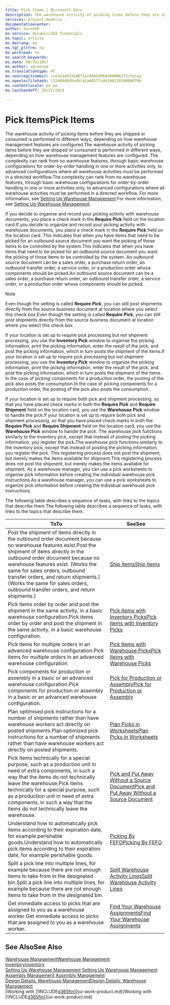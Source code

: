 ```yaml
---
title: Pick Items | Microsoft Docs
description: The warehouse activity of picking items before they are shipped or consumed is performed in different ways, depending on how warehouse management features are configured. The [setup](../configure-warehouse-processes.md) complexity can rank from no warehouse features, through basic warehouse configurations for order-by-order handling in one or more activities only, to advanced configurations where all warehouse activities must be performed in a directed workflow.
services: project-madeira
documentationcenter: 
author: SorenGP
ms.service: dynamics365-financials
ms.topic: article
ms.devlang: na
ms.tgt_pltfrm: na
ms.workload: na
ms.search.keywords: 
ms.date: 08/29/2017
ms.author: sgroespe
ms.translationtype: HT
ms.sourcegitcommit: cce3a3a8331d8f1ac6665d9b9a9908b172cfecaa
ms.openlocfilehash: 132408d095edbfa1a60577cdd19022920088670b
ms.contentlocale: en-au
ms.lasthandoff: 10/27/2018

---
```

# <a name="pick-items"></a><span data-ttu-id="fc367-104">Pick Items</span><span class="sxs-lookup"><span data-stu-id="fc367-104">Pick Items</span></span>
<span data-ttu-id="fc367-105">The warehouse activity of picking items before they are shipped or consumed is performed in different ways, depending on how warehouse management features are configured.</span><span class="sxs-lookup"><span data-stu-id="fc367-105">The warehouse activity of picking items before they are shipped or consumed is performed in different ways, depending on how warehouse management features are configured.</span></span> <span data-ttu-id="fc367-106">The complexity can rank from no warehouse features, through basic warehouse configurations for order-by-order handling in one or more activities only, to advanced configurations where all warehouse activities must be performed in a directed workflow.</span><span class="sxs-lookup"><span data-stu-id="fc367-106">The complexity can rank from no warehouse features, through basic warehouse configurations for order-by-order handling in one or more activities only, to advanced configurations where all warehouse activities must be performed in a directed workflow.</span></span> <span data-ttu-id="fc367-107">For more information, see [Setting Up Warehouse Management](warehouse-setup-warehouse.md).</span><span class="sxs-lookup"><span data-stu-id="fc367-107">For more information, see [Setting Up Warehouse Management](warehouse-setup-warehouse.md).</span></span>

<span data-ttu-id="fc367-108">If you decide to organise and record your picking activity with warehouse documents, you place a check mark in the **Require Pick** field on the location card.</span><span class="sxs-lookup"><span data-stu-id="fc367-108">If you decide to organize and record your picking activity with warehouse documents, you place a check mark in the **Require Pick** field on the location card.</span></span> <span data-ttu-id="fc367-109">This indicates that when you have items that need to be picked for an outbound source document you want the picking of those items to be controlled by the system.</span><span class="sxs-lookup"><span data-stu-id="fc367-109">This indicates that when you have items that need to be picked for an outbound source document you want the picking of those items to be controlled by the system.</span></span> <span data-ttu-id="fc367-110">An outbound source document can be a sales order, a purchase return order, an outbound transfer order, a service order, or a production order whose components should be picked.</span><span class="sxs-lookup"><span data-stu-id="fc367-110">An outbound source document can be a sales order, a purchase return order, an outbound transfer order, a service order, or a production order whose components should be picked.</span></span>

> [!NOTE]
> <span data-ttu-id="fc367-111">Even though the setting is called **Require Pick**, you can still post shipments directly from the source business document at location where you select this check box.</span><span class="sxs-lookup"><span data-stu-id="fc367-111">Even though the setting is called **Require Pick**, you can still post shipments directly from the source business document at location where you select this check box.</span></span>

<span data-ttu-id="fc367-112">If your location is set up to require pick processing but not shipment processing, you use the **Inventory Pick** window to organise the picking information, print the picking information, enter the result of the pick, and post the picking information, which in turn posts the shipment of the items.</span><span class="sxs-lookup"><span data-stu-id="fc367-112">If your location is set up to require pick processing but not shipment processing, you use the **Inventory Pick** window to organize the picking information, print the picking information, enter the result of the pick, and post the picking information, which in turn posts the shipment of the items.</span></span> <span data-ttu-id="fc367-113">In the case of picking components for a production order, the posting of the pick also posts the consumption.</span><span class="sxs-lookup"><span data-stu-id="fc367-113">In the case of picking components for a production order, the posting of the pick also posts the consumption.</span></span>

<span data-ttu-id="fc367-114">If your location is set up to require both pick and shipment processing, so that you have placed check marks in both the **Require Pick** and **Require Shipment** field on the location card, you use the **Warehouse Pick** window to handle the pick.</span><span class="sxs-lookup"><span data-stu-id="fc367-114">If your location is set up to require both pick and shipment processing, so that you have placed check marks in both the **Require Pick** and **Require Shipment** field on the location card, you use the **Warehouse Pick** window to handle the pick.</span></span> <span data-ttu-id="fc367-115">The warehouse pick functions similarly to the inventory pick, except that instead of posting the picking information, you register the pick.</span><span class="sxs-lookup"><span data-stu-id="fc367-115">The warehouse pick functions similarly to the inventory pick, except that instead of posting the picking information, you register the pick.</span></span> <span data-ttu-id="fc367-116">This registering process does not post the shipment, but merely makes the items available for shipment.</span><span class="sxs-lookup"><span data-stu-id="fc367-116">This registering process does not post the shipment, but merely makes the items available for shipment.</span></span> <span data-ttu-id="fc367-117">As a warehouse manager, you can use a pick worksheets to organise pick information before creating the individual warehouse pick instructions.</span><span class="sxs-lookup"><span data-stu-id="fc367-117">As a warehouse manager, you can use a pick worksheets to organize pick information before creating the individual warehouse pick instructions.</span></span>

<span data-ttu-id="fc367-118">The following table describes a sequence of tasks, with links to the topics that describe them.</span><span class="sxs-lookup"><span data-stu-id="fc367-118">The following table describes a sequence of tasks, with links to the topics that describe them.</span></span>   

|<span data-ttu-id="fc367-119">**To**</span><span class="sxs-lookup"><span data-stu-id="fc367-119">**To**</span></span>|<span data-ttu-id="fc367-120">**See**</span><span class="sxs-lookup"><span data-stu-id="fc367-120">**See**</span></span>|
|------------|-------------|  
|<span data-ttu-id="fc367-121">Post the shipment of items directly in the outbound order document because no warehouse features exist.</span><span class="sxs-lookup"><span data-stu-id="fc367-121">Post the shipment of items directly in the outbound order document because no warehouse features exist.</span></span> <span data-ttu-id="fc367-122">(Works the same for sales orders, outbound transfer orders, and return shipments.)</span><span class="sxs-lookup"><span data-stu-id="fc367-122">(Works the same for sales orders, outbound transfer orders, and return shipments.)</span></span>|[<span data-ttu-id="fc367-123">Ship Items</span><span class="sxs-lookup"><span data-stu-id="fc367-123">Ship Items</span></span>](warehouse-how-ship-items.md)|  
|<span data-ttu-id="fc367-124">Pick items order by order and post the shipment in the same activity, in a basic warehouse configuration.</span><span class="sxs-lookup"><span data-stu-id="fc367-124">Pick items order by order and post the shipment in the same activity, in a basic warehouse configuration.</span></span>|[<span data-ttu-id="fc367-125">Pick Items with Inventory Picks</span><span class="sxs-lookup"><span data-stu-id="fc367-125">Pick Items with Inventory Picks</span></span>](warehouse-how-to-pick-items-with-inventory-picks.md)|
|<span data-ttu-id="fc367-126">Pick items for multiple orders in an advanced warehouse configuration.</span><span class="sxs-lookup"><span data-stu-id="fc367-126">Pick items for multiple orders in an advanced warehouse configuration.</span></span>|[<span data-ttu-id="fc367-127">Pick Items with Warehouse Picks</span><span class="sxs-lookup"><span data-stu-id="fc367-127">Pick Items with Warehouse Picks</span></span>](warehouse-how-to-pick-items-for-warehouse-shipment.md)|  
|<span data-ttu-id="fc367-128">Pick components for production or assembly in a basic or an advanced warehouse configuration.</span><span class="sxs-lookup"><span data-stu-id="fc367-128">Pick components for production or assembly in a basic or an advanced warehouse configuration.</span></span>|[<span data-ttu-id="fc367-129">Pick for Production or Assembly</span><span class="sxs-lookup"><span data-stu-id="fc367-129">Pick for Production or Assembly</span></span>](warehouse-how-to-pick-for-production.md)|  
|<span data-ttu-id="fc367-130">Plan optimised pick instructions for a number of shipments rather than have warehouse workers act directly on posted shipments.</span><span class="sxs-lookup"><span data-stu-id="fc367-130">Plan optimized pick instructions for a number of shipments rather than have warehouse workers act directly on posted shipments.</span></span>|[<span data-ttu-id="fc367-131">Plan Picks in Worksheets</span><span class="sxs-lookup"><span data-stu-id="fc367-131">Plan Picks in Worksheets</span></span>](warehouse-how-to-plan-picks-in-worksheets.md)|  
|<span data-ttu-id="fc367-132">Pick items technically for a special purpose, such as a production unit in need of extra components, in such a way that the items do not technically leave the warehouse.</span><span class="sxs-lookup"><span data-stu-id="fc367-132">Pick items technically for a special purpose, such as a production unit in need of extra components, in such a way that the items do not technically leave the warehouse.</span></span>|[<span data-ttu-id="fc367-133">Pick and Put Away Without a Source Document</span><span class="sxs-lookup"><span data-stu-id="fc367-133">Pick and Put Away Without a Source Document</span></span>](warehouse-how-to-create-put-aways-from-internal-put-aways.md)|
|<span data-ttu-id="fc367-134">Understand how to automatically pick items according to their expiration date, for example perishable goods.</span><span class="sxs-lookup"><span data-stu-id="fc367-134">Understand how to automatically pick items according to their expiration date, for example perishable goods.</span></span>|[<span data-ttu-id="fc367-135">Picking By FEFO</span><span class="sxs-lookup"><span data-stu-id="fc367-135">Picking By FEFO</span></span>](warehouse-picking-by-fefo.md)|
|<span data-ttu-id="fc367-136">Split a pick line into multiple lines, for example because there are not enough items to take from in the designated bin.</span><span class="sxs-lookup"><span data-stu-id="fc367-136">Split a pick line into multiple lines, for example because there are not enough items to take from in the designated bin.</span></span>|[<span data-ttu-id="fc367-137">Split Warehouse Activity Lines</span><span class="sxs-lookup"><span data-stu-id="fc367-137">Split Warehouse Activity Lines</span></span>](warehouse-how-to-split-warehouse-activity-lines.md)|
|<span data-ttu-id="fc367-138">Get immediate access to picks that are assigned to you as a warehouse worker.</span><span class="sxs-lookup"><span data-stu-id="fc367-138">Get immediate access to picks that are assigned to you as a warehouse worker.</span></span>|[<span data-ttu-id="fc367-139">Find Your Warehouse Assignments</span><span class="sxs-lookup"><span data-stu-id="fc367-139">Find Your Warehouse Assignments</span></span>](warehouse-how-to-find-your-warehouse-assignments.md)|  

## <a name="see-also"></a><span data-ttu-id="fc367-140">See Also</span><span class="sxs-lookup"><span data-stu-id="fc367-140">See Also</span></span>  
[<span data-ttu-id="fc367-141">Warehouse Management</span><span class="sxs-lookup"><span data-stu-id="fc367-141">Warehouse Management</span></span>](warehouse-manage-warehouse.md)  
[<span data-ttu-id="fc367-142">Inventory</span><span class="sxs-lookup"><span data-stu-id="fc367-142">Inventory</span></span>](inventory-manage-inventory.md)  
<span data-ttu-id="fc367-143">[Setting Up Warehouse Management](warehouse-setup-warehouse.md)   </span><span class="sxs-lookup"><span data-stu-id="fc367-143">[Setting Up Warehouse Management](warehouse-setup-warehouse.md)   </span></span>  
<span data-ttu-id="fc367-144">[Assembly Management](assembly-assemble-items.md)  </span><span class="sxs-lookup"><span data-stu-id="fc367-144">[Assembly Management](assembly-assemble-items.md)  </span></span>  
[<span data-ttu-id="fc367-145">Design Details: Warehouse Management</span><span class="sxs-lookup"><span data-stu-id="fc367-145">Design Details: Warehouse Management</span></span>](design-details-warehouse-management.md)  
<span data-ttu-id="fc367-146">[Working with [!INCLUDE[d365fin](includes/d365fin_md.md)]](ui-work-product.md)</span><span class="sxs-lookup"><span data-stu-id="fc367-146">[Working with [!INCLUDE[d365fin](includes/d365fin_md.md)]](ui-work-product.md)</span></span>

